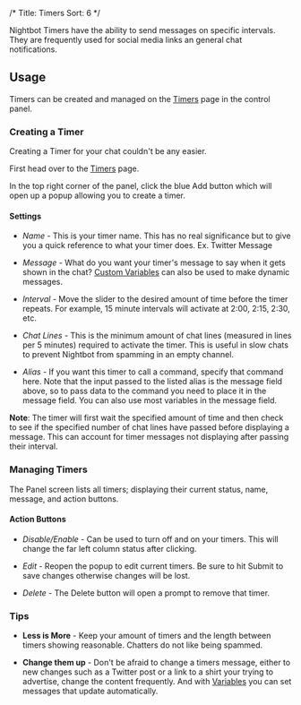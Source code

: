 /*
Title: Timers
Sort: 6
*/

Nightbot Timers have the ability to send messages on specific intervals. They are frequently used for social media links an general chat notifications.

## Usage

Timers can be created and managed on the [Timers](https://beta.nightbot.tv/timers) page in the control panel.

### Creating a Timer

Creating a Timer for your chat couldn't be any easier.

First head over to the [Timers](https://beta.nightbot.tv/timers) page.

In the top right corner of the panel, click the blue Add button which will open up a popup allowing you to create a timer.

#### Settings

- *Name* - This is your timer name. This has no real significance but to give you a quick reference to what your timer does. Ex. Twitter Message

- *Message* - What do you want your timer's message to say when it gets shown in the chat? [Custom Variables](https://docs.nightbot.tv/commands/variables) can also be used to make dynamic messages.

- *Interval* - Move the slider to the desired amount of time before the timer repeats. For example, 15 minute intervals will activate at 2:00, 2:15, 2:30, etc.

- *Chat Lines* - This is the minimum amount of chat lines (measured in lines per 5 minutes) required to activate the timer. This is useful in slow chats to prevent Nightbot from spamming in an empty channel.

- *Alias* - If you want this timer to call a command, specify that command here. Note that the input passed to the listed alias is the message field above, so to pass data to the command you need to place it in the message field. You can also use most variables in the message field.

**Note**: The timer will first wait the specified amount of time and then check to see if the specified number of chat lines have passed before displaying a message. This can account for timer messages not displaying after passing their interval.

### Managing Timers

The Panel screen lists all timers; displaying their current status, name, message, and action buttons. 

#### Action Buttons

- *Disable/Enable* - Can be used to turn off and on your timers. This will change the far left column status after clicking.

- *Edit* - Reopen the popup to edit current timers. Be sure to hit Submit to save changes otherwise changes will be lost.

- *Delete* - The Delete button will open a prompt to remove that timer.

### Tips

- **Less is More** - Keep your amount of timers and the length between timers showing reasonable. Chatters do not like being spammed.

- **Change them up** - Don't be afraid to change a timers message, either to new changes such as a Twitter post or a link to a shirt your trying to advertise, change the content frequently. And with [Variables](https://docs.nightbot.tv/commands/variables) you can set messages that update automatically.
